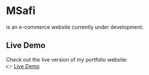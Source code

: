 # MSafi
is an e-commerce website currently under development.

## Live Demo

Check out the live version of my portfolio website:  
👉 [Live Demo](https://m-safi-client.vercel.app/)
